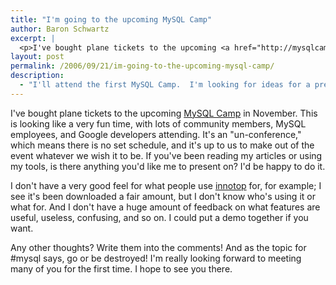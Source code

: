 ```yaml
---
title: "I'm going to the upcoming MySQL Camp"
author: Baron Schwartz
excerpt: |
  <p>I've bought plane tickets to the upcoming <a href="http://mysqlcamp.org/">MySQL Camp</a> in November.  This is looking like a very fun time, with lots of community members, MySQL employees, and Google developers attending.  It's an "un-conference," which means there is no set schedule, and it's up to us to make out of the event whatever we wish it to be.  If you've been reading my articles or using my tools, is there anything you'd like me to present on?  I'd be happy to do it.</p>
layout: post
permalink: /2006/09/21/im-going-to-the-upcoming-mysql-camp/
description:
  - "I'll attend the first MySQL Camp.  I'm looking for ideas for a presentation."
---
```

I've bought plane tickets to the upcoming [MySQL Camp][1] in November. This is looking like a very fun time, with lots of community members, MySQL employees, and Google developers attending. It's an "un-conference," which means there is no set schedule, and it's up to us to make out of the event whatever we wish it to be. If you've been reading my articles or using my tools, is there anything you'd like me to present on? I'd be happy to do it.

I don't have a very good feel for what people use [innotop][2] for, for example; I see it's been downloaded a fair amount, but I don't know who's using it or what for. And I don't have a huge amount of feedback on what features are useful, useless, confusing, and so on. I could put a demo together if you want.

Any other thoughts? Write them into the comments! And as the topic for #mysql says, go or be destroyed! I'm really looking forward to meeting many of you for the first time. I hope to see you there.

 [1]: http://mysqlcamp.org/
 [2]: http://www.xaprb.com/blog/2006/07/02/innotop-mysql-innodb-monitor/
